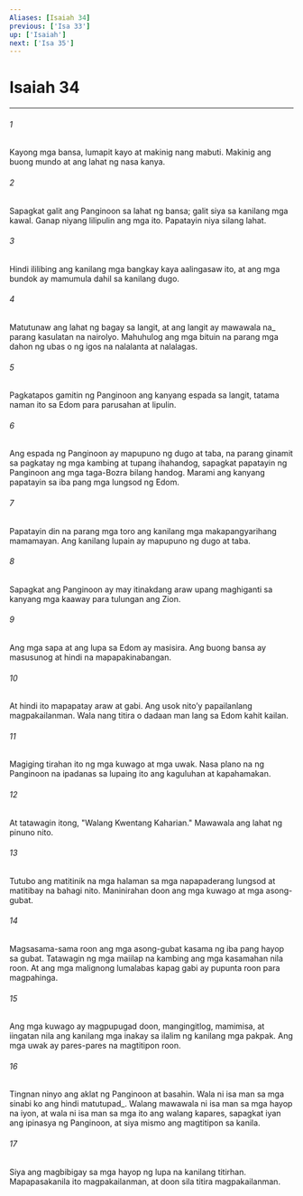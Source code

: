 ```yaml
---
Aliases: [Isaiah 34]
previous: ['Isa 33']
up: ['Isaiah']
next: ['Isa 35']
---
```

# Isaiah 34

***






















###### 1 










Kayong mga bansa, lumapit kayo at makinig nang mabuti. Makinig ang buong mundo at ang lahat ng nasa kanya. 





















###### 2 










Sapagkat galit ang Panginoon sa lahat ng bansa; galit siya sa kanilang mga kawal. Ganap niyang lilipulin ang mga ito. Papatayin niya silang lahat. 





















###### 3 










Hindi ililibing ang kanilang mga bangkay kaya aalingasaw ito, at ang mga bundok ay mamumula dahil sa kanilang dugo. 





















###### 4 










Matutunaw ang lahat ng bagay sa langit, at ang langit ay mawawala na_ parang kasulatan na nairolyo. Mahuhulog ang mga bituin na parang mga dahon ng ubas o ng igos na nalalanta at nalalagas. 





















###### 5 










Pagkatapos gamitin ng Panginoon ang kanyang espada sa langit, tatama naman ito sa Edom para parusahan at lipulin. 





















###### 6 










Ang espada ng Panginoon ay mapupuno ng dugo at taba, na parang ginamit sa pagkatay ng mga kambing at tupang ihahandog, sapagkat papatayin ng Panginoon ang mga taga-Bozra bilang handog. Marami ang kanyang papatayin sa iba pang mga lungsod ng Edom. 





















###### 7 










Papatayin din na parang mga toro ang kanilang mga makapangyarihang mamamayan. Ang kanilang lupain ay mapupuno ng dugo at taba. 





















###### 8 










Sapagkat ang Panginoon ay may itinakdang araw upang maghiganti sa kanyang mga kaaway para tulungan ang Zion. 





















###### 9 










Ang mga sapa at ang lupa sa Edom ay masisira. Ang buong bansa ay masusunog at hindi na mapapakinabangan. 





















###### 10 










At hindi ito mapapatay araw at gabi. Ang usok nitoʼy papailanlang magpakailanman. Wala nang titira o dadaan man lang sa Edom kahit kailan. 





















###### 11 










Magiging tirahan ito ng mga kuwago at mga uwak. Nasa plano na ng Panginoon na ipadanas sa lupaing ito ang kaguluhan at kapahamakan. 





















###### 12 










At tatawagin itong, "Walang Kwentang Kaharian." Mawawala ang lahat ng pinuno nito. 





















###### 13 










Tutubo ang matitinik na mga halaman sa mga napapaderang lungsod at matitibay na bahagi nito. Maninirahan doon ang mga kuwago at mga asong-gubat. 





















###### 14 










Magsasama-sama roon ang mga asong-gubat kasama ng iba pang hayop sa gubat. Tatawagin ng mga maiilap na kambing ang mga kasamahan nila roon. At ang mga malignong lumalabas kapag gabi ay pupunta roon para magpahinga. 





















###### 15 










Ang mga kuwago ay magpupugad doon, mangingitlog, mamimisa, at iingatan nila ang kanilang mga inakay sa ilalim ng kanilang mga pakpak. Ang mga uwak ay pares-pares na magtitipon roon. 





















###### 16 










Tingnan ninyo ang aklat ng Panginoon at basahin. Wala ni isa man sa mga sinabi ko ang hindi matutupad_. Walang mawawala ni isa man sa mga hayop na iyon, at wala ni isa man sa mga ito ang walang kapares, sapagkat iyan ang ipinasya ng Panginoon, at siya mismo ang magtitipon sa kanila. 





















###### 17 










Siya ang magbibigay sa mga hayop ng lupa na kanilang titirhan. Mapapasakanila ito magpakailanman, at doon sila titira magpakailanman.
